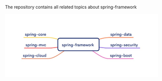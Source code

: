 The repository contains all related topics about spring-framework

![spring-framework.jpg](spring-framework.jpg)